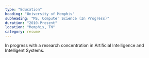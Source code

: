 ```yaml
---
type: "Education"
heading: "University of Memphis"
subheading: "MS, Computer Science (In Progress)"
duration: "2010-Present"
location: "Memphis, TN"
category: resume
---
```


In progress with a research concentration in Artificial Intelligence and Intelligent Systems.